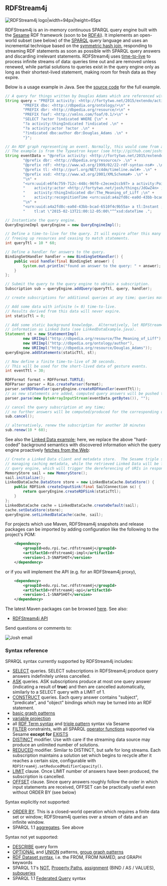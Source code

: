 <!-- This README can be viewed at https://github.com/joshsh/rdfstream4j/wiki -->

## RDFStream4j

![RDFStream4j logo|width=94px|height=65px](https://github.com/joshsh/rdfstream4j/wiki/graphics/sesamestream-logo-small.png)

RDFStream4j is an in-memory continuous SPARQL query engine built with the [Sesame](http://rdf4j.org/) RDF framework (soon to be [RDF4j](https://projects.eclipse.org/proposals/rdf4j)).  It implements an open-world subset (see below) of the [SPARQL](http://www.w3.org/TR/sparql11-query/) query language and uses an incremental technique based on the [symmetric hash join](http://en.wikipedia.org/wiki/Symmetric_Hash_Join), responding to streaming RDF statements as soon as possible with SPARQL query answers and discarding irrelevant statements.  RDFStream4j uses [time-to-live](http://en.wikipedia.org/wiki/Time_to_live) to process infinite streams of data: queries time out and are removed unless renewed, while partial solutions to queries exist in the query engine only as long as their shortest-lived statement, making room for fresh data as they expire.

Below is a usage example in Java.  See the [source code](https://github.com/joshsh/rdfstream4j/blob/master/rdfstream4j-examples/src/main/java/edu/rpi/twc/rdfstream4j/examples/BasicExample.java) for the full example.

```java
// A query for things written by Douglas Adams which are referenced with a pointing gesture
String query = "PREFIX activity: <http://fortytwo.net/2015/extendo/activity#>\n" +
        "PREFIX dbo: <http://dbpedia.org/ontology/>\n" +
        "PREFIX dbr: <http://dbpedia.org/resource/>\n" +
        "PREFIX foaf: <http://xmlns.com/foaf/0.1/>\n" +
        "SELECT ?actor ?indicated WHERE {\n" +
        "?a activity:thingIndicated ?indicated .\n" +
        "?a activity:actor ?actor .\n" +
        "?indicated dbo:author dbr:Douglas_Adams .\n" +
        "}";

// An RDF graph representing an event. Normally, this would come from a dynamic data source.
// The example is from the Typeatron keyer (see http://github.com/joshsh/extendo)
String eventData = "@prefix activity: <http://fortytwo.net/2015/extendo/activity#> .\n" +
        "@prefix dbr: <http://dbpedia.org/resource/> .\n" +
        "@prefix rdf: <http://www.w3.org/1999/02/22-rdf-syntax-ns#> .\n" +
        "@prefix tl: <http://purl.org/NET/c4dm/timeline.owl#> .\n" +
        "@prefix xsd: <http://www.w3.org/2001/XMLSchema#> .\n" +
        "\n" +
        "<urn:uuid:e6f4c759-712c-448c-96f0-c2ecee2ccb97> a activity:Point ;\n" +
        "    activity:actor <http://fortytwo.net/josh/things/JdGwZ4n> ;\n" +
        "    activity:thingIndicated dbr:The_Meaning_of_Liff ;\n" +
        "    activity:recognitionTime <urn:uuid:a4a2fd8c-ea0d-43bb-bcad-6510f4c9b55a> .\n" +
        "\n" +
        "<urn:uuid:a4a2fd8c-ea0d-43bb-bcad-6510f4c9b55a> a tl:Instant ;\n" +
        "    tl:at \"2015-02-13T21:00:12-05:00\"^^xsd:dateTime .";

// Instantiate the query engine.
QueryEngineImpl queryEngine = new QueryEngineImpl();

// Define a time-to-live for the query. It will expire after this many seconds,
// freeing up resources and ceasing to match statements.
int queryTtl = 10 * 60;

// Define a handler for answers to the query.
BindingSetHandler handler = new BindingSetHandler() {
    public void handle(final BindingSet answer) {
        System.out.println("found an answer to the query: " + answer);
    }
};

// Submit the query to the query engine to obtain a subscription.
Subscription sub = queryEngine.addQuery(queryTtl, query, handler);

// create subscriptions for additional queries at any time; queries match in parallel

// Add some data with infinite (= 0) time-to-live.
// Results derived from this data will never expire.
int staticTtl = 0;

// Add some static background knowledge.  Alternatively, let RDFStream4j discover this
// information as Linked Data (see LinkedDataExample.java).
Statement st = new StatementImpl(
        new URIImpl("http://dbpedia.org/resource/The_Meaning_of_Liff"),
        new URIImpl("http://dbpedia.org/ontology/author"),
        new URIImpl("http://dbpedia.org/resource/Douglas_Adams"));
queryEngine.addStatements(staticTtl, st);

// Now define a finite time-to-live of 30 seconds.
// This will be used for the short-lived data of gesture events.
int eventTtl = 30;

RDFFormat format = RDFFormat.TURTLE;
RDFParser parser = Rio.createParser(format);
parser.setRDFHandler(queryEngine.createRDFHandler(eventTtl));
// as new statements are added, computed query answers will be pushed to the BindingSetHandler
parser.parse(new ByteArrayInputStream(eventData.getBytes()), "");

// cancel the query subscription at any time;
// no further answers will be computed/produced for the corresponding query
sub.cancel();

// alternatively, renew the subscription for another 10 minutes
sub.renew(10 * 60);
```

See also the [Linked Data example](https://github.com/joshsh/rdfstream4j/blob/master/rdfstream4j-examples/src/main/java/edu/rpi/twc/rdfstream4j/examples/LinkedDataExample.java); here, we replace the above "hard-coded" background semantics with discovered information which the query engine proactively [fetches from the Web](https://github.com/joshsh/ripple/wiki/LinkedDataSail):

```java
// Create a Linked Data client and metadata store.  The Sesame triple store will be used for
// managing caching metadata, while the retrieved Linked Data will be fed into the continuous
// query engine, which will trigger the dereferencing of URIs in response to join operations.
MemoryStore sail = new MemoryStore();
sail.initialize();
LinkedDataCache.DataStore store = new LinkedDataCache.DataStore() {
    public RDFSink createInputSink(final SailConnection sc) {
        return queryEngine.createRDFSink(staticTtl);
    }
};
LinkedDataCache cache = LinkedDataCache.createDefault(sail);
cache.setDataStore(store);
queryEngine.setLinkedDataCache(cache, sail);
```

For projects which use Maven, RDFStream4j snapshots and release packages can be imported by adding configuration like the following to the project's POM:

```xml
    <dependency>
        <groupId>edu.rpi.twc.rdfstream4j</groupId>
        <artifactId>rdfstream4j-impl</artifactId>
        <version>1.3-SNAPSHOT</version>
    </dependency>
```

or if you will implement the API (e.g. for an RDFStream4j proxy),

```xml
    <dependency>
        <groupId>edu.rpi.twc.rdfstream4j</groupId>
        <artifactId>rdfstream4j-api</artifactId>
        <version>1.1-SNAPSHOT</version>
    </dependency>
```

The latest Maven packages can be browsed [here](http://search.maven.org/#search%7Cga%7C1%7Csesamestream).
See also:
* [RDFStream4j API](http://fortytwo.net/projects/rdfstream4j/api/latest/index.html)

Send questions or comments to:

![Josh email](http://fortytwo.net/Home_files/josh_email.jpg)


### Syntax reference

SPARQL syntax currently supported by RDFStream4j includes:
* [SELECT](http://www.w3.org/TR/sparql11-query/#select) queries.  SELECT subscriptions in RDFStream4j produce query answers indefinitely unless cancelled.
* [ASK](http://www.w3.org/TR/sparql11-query/#ask) queries.  ASK subscriptions produce at most one query answer (indicating a result of **true**) and then are cancelled automatically, similarly to a SELECT query with a LIMIT of 1.
* [CONSTRUCT](http://www.w3.org/TR/sparql11-query/#construct) queries.  Each query answer contains "subject", "predicate", and "object" bindings which may be turned into an RDF statement.
* [basic graph patterns](http://www.w3.org/TR/sparql11-query/#BasicGraphPatterns)
* [variable projection](http://www.w3.org/TR/sparql11-query/#modProjection)
* all [RDF Term syntax](http://www.w3.org/TR/sparql11-query/#syntaxTerms) and [triple pattern](http://www.w3.org/TR/sparql11-query/#QSynTriples) syntax via Sesame
* [FILTER](http://www.w3.org/TR/sparql11-query/#tests) constraints, with all SPARQL [operator functions](http://www.w3.org/TR/sparql11-query/#SparqlOps) supported via Sesame **except for** [EXISTS](http://www.w3.org/TR/sparql11-query/#func-filter-exists)
* [DISTINCT](http://www.w3.org/TR/sparql11-query/#modDuplicates) modifier.  Use with care if the streaming data source may produce an unlimited number of solutions.
* [REDUCED](http://www.w3.org/TR/sparql11-query/#modDuplicates) modifier.  Similar to DISTINCT, but safe for long streams.  Each subscription maintains a solution set which begins to recycle after it reaches a certain size, configurable with `RDFStream4j.setReducedModifierCapacity()`.
* [LIMIT](http://www.w3.org/TR/sparql11-query/#modResultLimit) clause.  Once LIMIT number of answers have been produced, the subscription is cancelled.
* [OFFSET](http://www.w3.org/TR/sparql11-query/#modOffset) clause.  Since query answers roughly follow the order in which input statements are received, OFFSET can be practically useful even without ORDER BY (see below)

Syntax explicitly not supported:
* [ORDER BY](http://www.w3.org/TR/sparql11-query/#modOrderBy).  This is a closed-world operation which requires a finite data set or window; RDFStream4j queries over a stream of data and an infinite window.
* SPARQL 1.1 [aggregates](http://www.w3.org/TR/sparql11-query/#aggregates).  See above

Syntax not yet supported:
* [DESCRIBE](http://www.w3.org/TR/sparql11-query/#describe) query form
* [OPTIONAL](http://www.w3.org/TR/sparql11-query/#optionals) and [UNION](http://www.w3.org/TR/sparql11-query/#alternatives) patterns, [group graph patterns](http://www.w3.org/TR/sparql11-query/#GroupPatterns)
* [RDF Dataset syntax](http://www.w3.org/TR/sparql11-query/#rdfDataset), i.e. the FROM, FROM NAMED, and GRAPH keywords
* SPARQL 1.1's [NOT](http://www.w3.org/TR/sparql11-query/#negation), [Property Paths](http://www.w3.org/TR/sparql11-query/#propertypaths), [assignment](http://www.w3.org/TR/sparql11-query/#assignment) (BIND / AS / VALUES), [subqueries](http://www.w3.org/TR/sparql11-query/#subqueries)
* SPARQL 1.1 [Federated Query](http://www.w3.org/TR/sparql11-federated-query/) syntax
